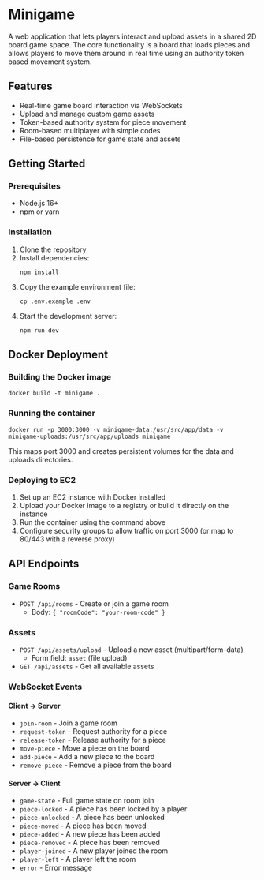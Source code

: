 # Minigame

A web application that lets players interact and upload assets in a shared 2D board game space. The core functionality is a board that loads pieces and allows players to move them around in real time using an authority token based movement system.

## Features

- Real-time game board interaction via WebSockets
- Upload and manage custom game assets
- Token-based authority system for piece movement
- Room-based multiplayer with simple codes
- File-based persistence for game state and assets

## Getting Started

### Prerequisites

- Node.js 16+
- npm or yarn

### Installation

1. Clone the repository
2. Install dependencies:
   ```
   npm install
   ```
3. Copy the example environment file:
   ```
   cp .env.example .env
   ```
4. Start the development server:
   ```
   npm run dev
   ```

## Docker Deployment

### Building the Docker image

```
docker build -t minigame .
```

### Running the container

```
docker run -p 3000:3000 -v minigame-data:/usr/src/app/data -v minigame-uploads:/usr/src/app/uploads minigame
```

This maps port 3000 and creates persistent volumes for the data and uploads directories.

### Deploying to EC2

1. Set up an EC2 instance with Docker installed
2. Upload your Docker image to a registry or build it directly on the instance
3. Run the container using the command above
4. Configure security groups to allow traffic on port 3000 (or map to 80/443 with a reverse proxy)

## API Endpoints

### Game Rooms

- `POST /api/rooms` - Create or join a game room
  - Body: `{ "roomCode": "your-room-code" }`

### Assets

- `POST /api/assets/upload` - Upload a new asset (multipart/form-data)
  - Form field: `asset` (file upload)
- `GET /api/assets` - Get all available assets

### WebSocket Events

#### Client -> Server

- `join-room` - Join a game room
- `request-token` - Request authority for a piece
- `release-token` - Release authority for a piece
- `move-piece` - Move a piece on the board
- `add-piece` - Add a new piece to the board
- `remove-piece` - Remove a piece from the board

#### Server -> Client

- `game-state` - Full game state on room join
- `piece-locked` - A piece has been locked by a player
- `piece-unlocked` - A piece has been unlocked
- `piece-moved` - A piece has been moved
- `piece-added` - A new piece has been added
- `piece-removed` - A piece has been removed
- `player-joined` - A new player joined the room
- `player-left` - A player left the room
- `error` - Error message